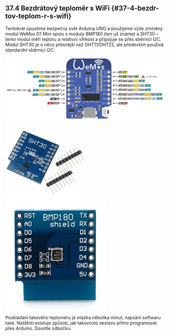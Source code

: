 ## 37.4 Bezdrátový teploměr s WiFi {#37-4-bezdr-tov-teplom-r-s-wifi}

Tentokrát opustíme bezpečný svět Arduina UNO a použijeme výše zmíněný modul WeMos D1 Mini spolu s moduly BMP180 (ten už známe) a SHT30 – tento modul měří teplotu a relativní vlhkost a připojuje se přes sběrnici I2C. Modul SHT30 je o něco přesnější než DHT11/DHT22, ale především používá standardní sběrnici I2C.

![402-1.jpeg](../images/00209.jpeg)![402-2.jpeg](images/00134.jpeg)![402-3.jpeg](images/00200.jpeg)

Poskládání takového teploměru je otázka několika minut, napsání softwaru také. Naštěstí existuje způsob, jak takovouto sestavu přímo programovat přes Arduino. Dovolte odbočku:
